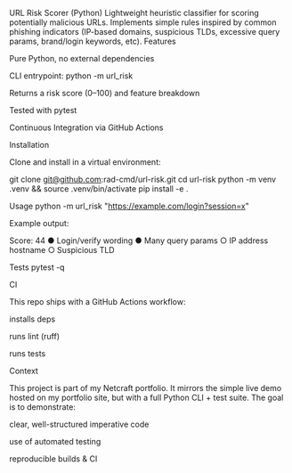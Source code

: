 URL Risk Scorer (Python)
Lightweight heuristic classifier for scoring potentially malicious URLs.
Implements simple rules inspired by common phishing indicators (IP-based domains, suspicious TLDs, excessive query params, brand/login keywords, etc).
Features

Pure Python, no external dependencies

CLI entrypoint: python -m url_risk <url>

Returns a risk score (0–100) and feature breakdown

Tested with pytest

Continuous Integration via GitHub Actions

Installation

Clone and install in a virtual environment:

git clone git@github.com:rad-cmd/url-risk.git
cd url-risk
python -m venv .venv && source .venv/bin/activate
pip install -e .

Usage
python -m url_risk "https://example.com/login?session=x"


Example output:

Score: 44
 ● Login/verify wording
 ● Many query params
 ○ IP address hostname
 ○ Suspicious TLD

Tests
pytest -q

CI

This repo ships with a GitHub Actions
 workflow:

installs deps

runs lint (ruff)

runs tests

Context

This project is part of my Netcraft portfolio. It mirrors the simple live demo hosted on my portfolio site, but with a full Python CLI + test suite. The goal is to demonstrate:

clear, well-structured imperative code

use of automated testing

reproducible builds & CI
